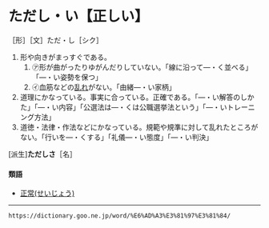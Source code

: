 # ただし・い【正しい】

［形］［文］ただ・し［シク］

1. 形や向きがまっすぐである。
    1. ㋐形が曲がったりゆがんだりしていない。「線に沿って―・く並べる」「―・い姿勢を保つ」
    2. ㋑血筋などの[乱れ](みだれ（乱れ／紊れ）)がない。「由緒―・い家柄」
2. 道理にかなっている。事実に合っている。正確である。「―・い解答のしかた」「―・い内容」「公選法は―・くは公職選挙法という」「―・いトレーニング方法」
3. 道徳・法律・作法などにかなっている。規範や規準に対して乱れたところがない。「行いを―・くする」「礼儀―・い態度」「―・い判決」
    

\[派生\]**ただしさ**［名］

#### 類語

-   [正常(せいじょう)](https://dictionary.goo.ne.jp/word/%E6%AD%A3%E5%B8%B8/#jn-121836)

---
`https://dictionary.goo.ne.jp/word/%E6%AD%A3%E3%81%97%E3%81%84/`